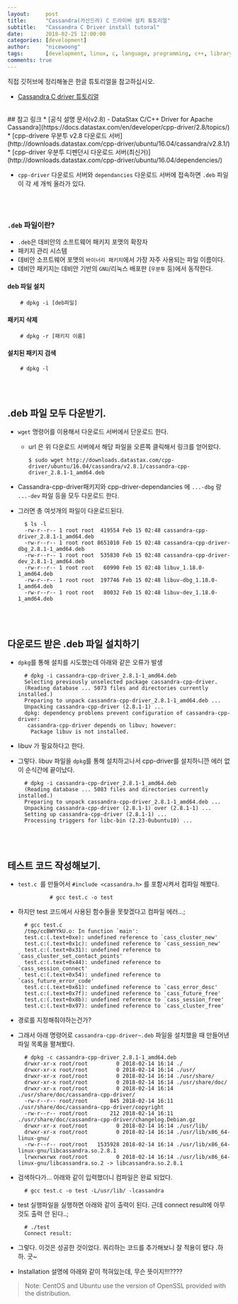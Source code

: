 ```yaml
---
layout:     post
title:      "Cassandra(카산드라) C 드라이버 설치 튜토리얼"
subtitle:   "Cassandra C Driver install tutoral" 
date:       2018-02-25 12:00:00
categories: [development]
author:     "nicewoong"
tags:       [development, linux, c, language, programming, c++, library, cassandra]
comments: true
---
```




직접 깃허브에 정리해놓은 한글 튜토리얼을 참고하십시오.

* [Cassandra C driver 튜토리얼](https://github.com/nicewoong/cassandra_c_driver)


<br>
## 참고 링크
* [공식 설명 문서(v2.8) - DataStax C/C++ Driver for Apache Cassandra](https://docs.datastax.com/en/developer/cpp-driver/2.8/topics/)
* [cpp-drivere 우분투 v2.8 다운로드 서버](http://downloads.datastax.com/cpp-driver/ubuntu/16.04/cassandra/v2.8.1/)
* [cpp-driver 우분투 디펜던시 다운로드 서버(최신거)](http://downloads.datastax.com/cpp-driver/ubuntu/16.04/dependencies/)  


<br>


* `cpp-driver` 다운로드 서버와 `dependancies` 다운로드 서버에 접속하면 `.deb` 파일이 각 세 개씩 올라가 있다. 



<br><br>
### `.deb` 파일이란?

* `.deb`은 데비안의 소프트웨어 패키지 포맷의 확장자
* 패키지 관리 시스템 
* 데비안 소프트웨어 포맷의 `바이너리 패키지`에서 가장 자주 사용되는 파일 이름이다.
* 데비안 패키지는 데비안 기반의 `GNU`/리눅스 배포판 (`우분투` 등)에서 동작한다.



#### deb 파일 설치

        # dpkg -i [deb파일]


#### 패키지 삭제

        # dpkg -r [패키지 이름]


#### 설치된 패키지 검색

        # dpkg -l



<br><br>


## .deb 파일 모두 다운받기. 
* `wget` 명령어를 이용해서 다운로드 서버에서 단운로드 한다. 
  * url 은 위 다운로드 서버에서 해당 파일을 오른쪽 클릭해서 링크를 얻어왔다.     

        $ sudo wget http://downloads.datastax.com/cpp-driver/ubuntu/16.04/cassandra/v2.8.1/cassandra-cpp-driver_2.8.1-1_amd64.deb



* Cassandra-cpp-driver패키지와 cpp-driver-dependancies 에 `...-dbg` 랑 `...-dev` 파일 등을 모두 다운로드 한다. 
* 그러면 총 여섯개의 파일이 다운로드된다.

        $ ls -l
        -rw-r--r-- 1 root root  419554 Feb 15 02:48 cassandra-cpp-driver_2.8.1-1_amd64.deb
        -rw-r--r-- 1 root root 8651010 Feb 15 02:48 cassandra-cpp-driver-dbg_2.8.1-1_amd64.deb
        -rw-r--r-- 1 root root  535830 Feb 15 02:48 cassandra-cpp-driver-dev_2.8.1-1_amd64.deb
        -rw-r--r-- 1 root root   60990 Feb 15 02:48 libuv_1.18.0-1_amd64.deb
        -rw-r--r-- 1 root root  197746 Feb 15 02:48 libuv-dbg_1.18.0-1_amd64.deb
        -rw-r--r-- 1 root root   80032 Feb 15 02:48 libuv-dev_1.18.0-1_amd64.deb


<br><br>

## 다운로드 받은 .deb 파일 설치하기
* `dpkg`를 통해 설치를 시도했는데 아래와 같은 오류가 발생

        # dpkg -i cassandra-cpp-driver_2.8.1-1_amd64.deb 
        Selecting previously unselected package cassandra-cpp-driver.
        (Reading database ... 5073 files and directories currently installed.)
        Preparing to unpack cassandra-cpp-driver_2.8.1-1_amd64.deb ...
        Unpacking cassandra-cpp-driver (2.8.1-1) ...
        dpkg: dependency problems prevent configuration of cassandra-cpp-driver:
         cassandra-cpp-driver depends on libuv; however:
          Package libuv is not installed.

* libuv 가 필요하다고 한다. 
* 그렇다. libuv 파일을 `dpkg`를 통해 설치하고나서 cpp-driver를 설치하니깐 에러 없이 순식간에 끝이났다. 

        # dpkg -i cassandra-cpp-driver_2.8.1-1_amd64.deb 
        (Reading database ... 5083 files and directories currently installed.)
        Preparing to unpack cassandra-cpp-driver_2.8.1-1_amd64.deb ...
        Unpacking cassandra-cpp-driver (2.8.1-1) over (2.8.1-1) ...
        Setting up cassandra-cpp-driver (2.8.1-1) ...
        Processing triggers for libc-bin (2.23-0ubuntu10) ...

        


<br><br>

## 테스트 코드 작성해보기. 
* `test.c `를 만들어서 `#include <cassandra.h>` 를 포함시켜서 컴파일 해봤다. 

                # gcc test.c -o test 



* 하지만 test 코드에서 사용된 함수들을 못찾겠다고 컴파일 에러...;

        # gcc test.c
        /tmp/ccBWYYkU.o: In function `main':
        test.c:(.text+0xe): undefined reference to `cass_cluster_new'
        test.c:(.text+0x1c): undefined reference to `cass_session_new'
        test.c:(.text+0x31): undefined reference to `cass_cluster_set_contact_points'
        test.c:(.text+0x44): undefined reference to `cass_session_connect'
        test.c:(.text+0x54): undefined reference to `cass_future_error_code'
        test.c:(.text+0x61): undefined reference to `cass_error_desc'
        test.c:(.text+0x7f): undefined reference to `cass_future_free'
        test.c:(.text+0x8b): undefined reference to `cass_session_free'
        test.c:(.text+0x97): undefined reference to `cass_cluster_free'


* 경로를 지정해줘야하는건가?

* 그래서 아래 명령어로 `cassandra-cpp-driver~.deb` 파일을 설치했을 때 만들어낸 파일 목록을 펼쳐봤다. 

        # dpkg -c cassandra-cpp-driver_2.8.1-1_amd64.deb 
        drwxr-xr-x root/root         0 2018-02-14 16:14 ./
        drwxr-xr-x root/root         0 2018-02-14 16:14 ./usr/
        drwxr-xr-x root/root         0 2018-02-14 16:14 ./usr/share/
        drwxr-xr-x root/root         0 2018-02-14 16:14 ./usr/share/doc/
        drwxr-xr-x root/root         0 2018-02-14 16:14 ./usr/share/doc/cassandra-cpp-driver/
        -rw-r--r-- root/root       845 2018-02-14 16:11 ./usr/share/doc/cassandra-cpp-driver/copyright
        -rw-r--r-- root/root       212 2018-02-14 16:11 ./usr/share/doc/cassandra-cpp-driver/changelog.Debian.gz
        drwxr-xr-x root/root         0 2018-02-14 16:14 ./usr/lib/
        drwxr-xr-x root/root         0 2018-02-14 16:14 ./usr/lib/x86_64-linux-gnu/
        -rw-r--r-- root/root   1535928 2018-02-14 16:14 ./usr/lib/x86_64-linux-gnu/libcassandra.so.2.8.1
        lrwxrwxrwx root/root         0 2018-02-14 16:14 ./usr/lib/x86_64-linux-gnu/libcassandra.so.2 -> libcassandra.so.2.8.1 



* 검색하다가... 아래와 같이 입력했더니 컴파일은 완료 되었다. 

        # gcc test.c -o test -L/usr/lib/ -lcassandra




* test 실행파일을 실행하면 아래와 같이 출력이 된다. 근데 connect result에 아무것도 출력 안 된다..;

        # ./test 
        Connect result: 



* 그렇다. 이것은 성공한 것이었다. 쿼리하는 코드를 추가해보니 잘 적용이 됐다 .하하. 굿~








* Installation 설명에 아래와 같이 적혀있는데, 무슨 뜻이지!!!????

> Note: CentOS and Ubuntu use the version of OpenSSL provided with the distribution.









